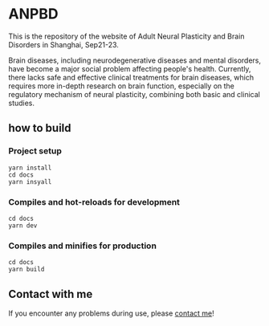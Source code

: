 # ANPBD

This is the repository of the website of Adult Neural Plasticity and Brain Disorders in Shanghai, Sep21-23.

Brain diseases, including neurodegenerative diseases and mental disorders, have become a major social problem affecting people's health. Currently, there lacks safe and effective clinical treatments for brain diseases, which requires more in-depth research on brain function, especially on the regulatory mechanism of neural plasticity, combining both basic and clinical studies.

## how to build

### Project setup

```shell
yarn install
cd docs
yarn insyall
```

### Compiles and hot-reloads for development

```shell
cd docs
yarn dev
```

### Compiles and minifies for production

```
cd docs
yarn build
```

## Contact with me

If you encounter any problems during use, please [contact me](maito:20301050198@fudan.edu.cn)!